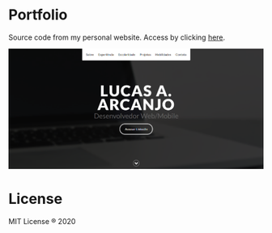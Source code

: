 # Portfolio

Source code from my personal website. Access by clicking [here](https://www.lucalves.com.br).

<img src="screenshots/background.png">

# License

MIT License ® 2020

